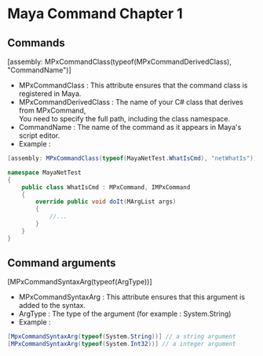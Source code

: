 # Maya Command Chapter 1

## Commands

[assembly: MPxCommandClass(typeof(MPxCommandDerivedClass), "CommandName")]

+ MPxCommandClass : This attribute ensures that the command class is registered in Maya.
+ MPxCommandDerivedClass : The name of your C# class that derives from MPxCommand,</br>
  You need to specify the full path, including the class namespace.
+ CommandName : The name of the command as it appears in Maya's script editor.
+ Example :

```csharp
[assembly: MPxCommandClass(typeof(MayaNetTest.WhatIsCmd), "netWhatIs")]

namespace MayaNetTest
{
    public class WhatIsCmd : MPxCommand, IMPxCommand
    {
        override public void doIt(MArgList args)
        {
            //...
        }
    }
}
```

## Command arguments

[MPxCommandSyntaxArg(typeof(ArgType))]

+ MPxCommandSyntaxArg : This attribute ensures that this argument is added to the syntax.
+ ArgType : The type of the argument (for example : System.String)
+ Example :

```csharp
[MpxCommandSyntaxArg(typeof(System.String))] // a string argument
[MPxCommandSyntaxArg(typeof(System.Int32))] // a integer argument
```